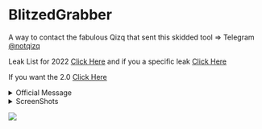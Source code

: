 # BlitzedGrabber

A way to contact the fabulous Qizq that sent this skidded tool => Telegram [@notqizq](https://t.me/notqizq)

Leak List for 2022 [Click Here](https://github.com/HideakiAtsuyo/Leaked0-List-2022) and if you a specific leak [Click Here](https://github.com/HideakiAtsuyo/Leaked0-List-2022/issues/new)

If you want the 2.0 [Click Here](https://github.com/Leaked0/BlitzedGrabber/tree/2.0)

<details>
<summary> Official Message </summary>
Blitzed Grabber<br>
UI: Metro<br>
Price: Free Trial Until Fully Finished<br>

What is this?
Blitzed Grabber is the BEST Working "Recovery Tool" That will return all Passwords,PC Info, Cookies, Game Logins, Tokens, ETC

ScreenShots??

![](https://cdn.upload.systems/uploads/AJTuIhZY.png)
  <p style="text-align: center;"align="center">============================================================</p>
</details>

<details>
<summary> ScreenShots </summary>
  
![](https://cdn.discordapp.com/attachments/934893691200503888/936381214489739274/unknown.png)
<br>
![](https://cdn.discordapp.com/attachments/934893691200503888/936381450197037126/unknown.png)
<br>
![](https://cdn.discordapp.com/attachments/934893691200503888/936381502722277416/unknown.png)
<br>
![](https://cdn.discordapp.com/attachments/934893691200503888/936381548779958312/unknown.png)
<br>
![](https://cdn.discordapp.com/attachments/934893691200503888/936381578442063902/unknown.png)

</details>

![](https://i.imgur.com/LpiXrTp.gif)
